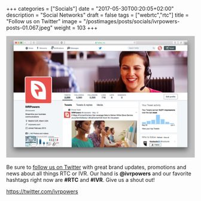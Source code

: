 +++
categories = ["Socials"]
date = "2017-05-30T00:20:05+02:00"
description = "Social Networks"
draft = false
tags = ["webrtc","rtc"]
title = "Follow us on Twitter"
image = "/postimages/posts/socials/ivrpowers-posts-01.067.jpeg"
weight = 103
+++

![IVRPowers Twitter](/postimages/posts/socials/ivrpowers-twitter.jpg)

Be sure to [follow us on Twitter](https://twitter.com/ivrpowers) with great brand updates, promotions and news about all things RTC or IVR. Our hand is **@ivrpowers** and our favorite hashtags right now are **#RTC** and **#IVR**.  Give us a shout out!

https://twitter.com/ivrpowers